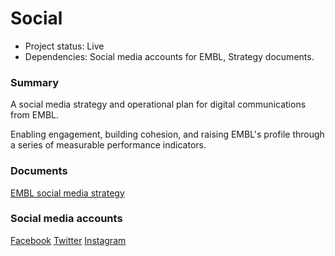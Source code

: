 # Social

- Project status: Live
- Dependencies: Social media accounts for EMBL, Strategy documents. 

### Summary

A social media strategy and operational plan for digital communications from EMBL.

Enabling engagement, building cohesion, and raising EMBL's profile through a series of measurable performance indicators. 

### Documents

[EMBL social media strategy](https://dev.beta.embl.org/groups/stratcomm/document/embl-social-media-strategy/)

### Social media accounts

[Facebook](https://www.facebook.com/embl.org/)
[Twitter](https://twitter.com/embl?ref_src=twsrc%5Egoogle%7Ctwcamp%5Eserp%7Ctwgr%5Eauthor)
[Instagram](https://www.instagram.com/embl_org/?hl=en)
